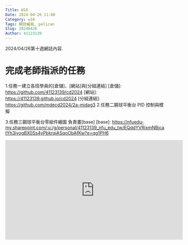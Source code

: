 ```yaml
---
Title: W10
Date: 2024-04-26 11:00
Category: w10
Tags: 網誌編寫, pelican
Slug: 20240426
Author: 41123139
---
```


2024/04/26第十週網誌內容.

<!-- PELICAN_END_SUMMARY -->

# 完成老師指派的任務
1.任務一建立各班學員的[倉儲]、[網站]與[分組連結]
[倉儲]: https://github.com/41123139/cd2024
[網站]: https://41123139.github.io/cd2024
[分組連結]: https://github.com/mdecd2024/2a-midag3
2.任務二鋼球平衡台 PID 控制與模擬

3.任務三鋼球平衡台零組件繪圖
負責畫[base]
[base]: https://nfuedu-my.sharepoint.com/:u:/g/personal/41123139_nfu_edu_tw/EQddYVRixmNBicatYh3iyogBX0Ss4yPbkrqiASqoObAfKw?e=qg1PH6

<iframe width="560" height="315" src="https://www.youtube.com/embed/npBgae2QfhQ?si=aoZp2KOBERmcVlY-" title="YouTube video player" frameborder="0" allow="accelerometer; autoplay; clipboard-write; encrypted-media; gyroscope; picture-in-picture; web-share" referrerpolicy="strict-origin-when-cross-origin" allowfullscreen></iframe>

